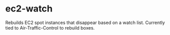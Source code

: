 # ec2-watch
Rebuilds EC2 spot instances that disappear based on a watch list.  Currently tied to Air-Traffic-Control to rebuild boxes.
